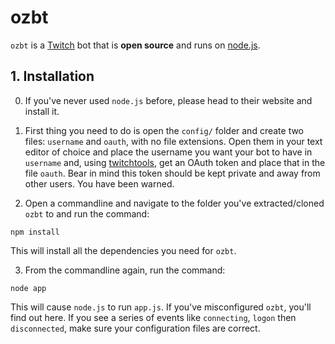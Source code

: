 # ozbt #

`ozbt` is a [Twitch](http://twitch.tv/) bot that is **open source** and runs on
[node.js](https://nodejs.org/).

## 1. Installation ##

0. If you've never used `node.js` before, please head to their website and install
it.

1. First thing you need to do is open the `config/` folder and create two files:
`username` and `oauth`, with no file extensions. Open them in your text editor of
choice and place the username you want your bot to have in `username` and, using
[twitchtools](https://twitchtools.com/chat-token), get an OAuth token and place that
in the file `oauth`. Bear in mind this token should be kept private and away from
other users. You have been warned.

2. Open a commandline and navigate to the folder you've extracted/cloned `ozbt` to
and run the command:

``
    npm install
``

This will install all the dependencies you need for `ozbt`.

3. From the commandline again, run the command:

``
    node app
``

This will cause `node.js` to run `app.js`. If you've misconfigured `ozbt`, you'll find
out here. If you see a series of events like `connecting`, `logon` then `disconnected`, make sure your configuration files are correct.